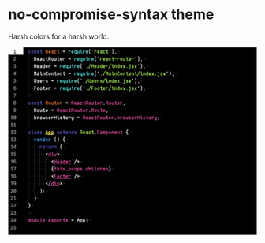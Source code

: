 # no-compromise-syntax theme

Harsh colors for a harsh world.

![A screenshot of your theme](https://raw.githubusercontent.com/ryanmurakami/no-compromise-syntax/master/screenshot.png)

